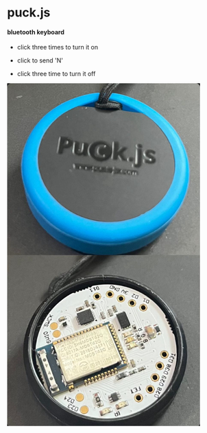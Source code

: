 # puck.js

#### bluetooth keyboard

- click three times to turn it on

- click to send 'N'

- click three time to turn it off

<img src="puckjs.jpg" width="450">
